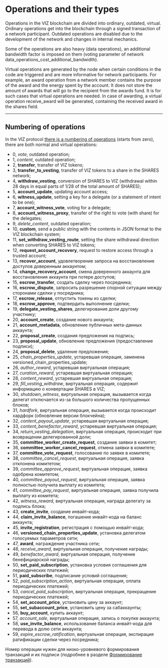 # Operations and their types

Operations in the VIZ blockchain are divided into ordinary, outdated, virtual. Ordinary operations get into the blockchain through a signed transaction of a network participant. Outdated operations are disabled due to the development of the network and changes in internal mechanics.

Some of the operations are also heavy (data operations), an additional bandwidth factor is imposed on them (voting parameter of network data_operations_cost_additional_bandwidth).

Virtual operations are generated by the node when certain conditions in the code are triggered and are more informative for network participants. For example, an award operation from a network member contains the purpose of the award and the energy spent by the account. It does not store the amount of awards that will go to the recipient from the awards fund. It is for such cases that virtual operations are needed. In case of awarding, a virtual operation receive_award will be generated, containing the received award in the shares field.

***

## Numbering of operations

In the VIZ protocol [there is a numbering of operations](https://github.com/VIZ-Blockchain/viz-cpp-node/blob/master/libraries/protocol/include/graphene/protocol/operations.hpp#L13) (starts from zero), there are both normal and virtual operations:
 - 0, *vote*, outdated operation;
 - 1, *content*, outdated operation;
 - 2, **transfer**, transfer of VIZ tokens;
 - 3, **transfer_to_vesting**, transfer of VIZ tokens to a share in the SHARES network;
 - 4, **withdraw_vesting**, conversion of SHARES to VIZ (withdrawal within 28 days in equal parts of 1/28 of the total amount of SHARES);
 - 5, **account_update**, updating account access;
 - 6, **witness_update**, setting a key for a delegate (or a statement of intent to be one);
 - 7, **account_witness_vote**, voting for a delegate;
 - 8, **account_witness_proxy**, transfer of the right to vote (with share) for the delegates;
 - 9, *delete_content*, outdated operation;
 - 10, **custom**, send a public string with the contents in JSON format to the VIZ blockchain system;
 - 11, **set_withdraw_vesting_route**, setting the share withdrawal direction when converting SHARES to VIZ tokens;
 - 12, **request_account_recovery**, request to restore access through a trusted account;
 - 13, **recover_account**, удовлетворение запроса на восстановление доступов доверенным аккаунтом;
 - 14, **change_recovery_account**, смена доверенного аккаунта для восстановления аккаунта при потере доступов;
 - 15, **escrow_transfer**, создать сделку через посредника;
 - 16, **escrow_dispute**, запросить разрешение спорной ситуации между сторонами сделки у посредника;
 - 17, **escrow_release**, отпустить токены из сделки;
 - 18, **escrow_approve**, подтвердить выполнение сделки;
 - 19, **delegate_vesting_shares**, делегирование доли другому участнику;
 - 20, **account_create**, создание нового аккаунта;
 - 21, **account_metadata**, обновление публичных мета-данных аккаунта;
 - 22, **proposal_create**, создания предложения на подпись;
 - 23, **proposal_update**, обновление предложения (предоставление подписи);
 - 24, **proposal_delete**, удаление предложения;
 - 25, *chain_properties_update*, устаревшая операция, заменена versioned_chain_properties_update;
 - 26, *author_reward*, устаревшая виртуальная операция;
 - 27, *curation_reward*, устаревшая виртуальная операция;
 - 28, *content_reward*, устаревшая виртуальная операция;
 - 29, *fill_vesting_withdraw*, виртуальная операция, содержит информацию о конвертации SHARES в VIZ;
 - 30, *shutdown_witness*, виртуальная операция, вызывается когда делегат отключается из-за большого количества пропущенных блоков;
 - 31, *hardfork*, виртуальная операция, вызывается когда происходит хардфорк (обновление версии блокчейна);
 - 32, *content_payout_update*, устаревшая виртуальная операция;
 - 33, *content_benefactor_reward*, устаревшая виртуальная операция;
 - 34, *return_vesting_delegation*, виртуальная операция, происходит при возвращении делегированной доли;
 - 35, **committee_worker_create_request**, создание заявки в комитет;
 - 36, **committee_worker_cancel_request**, отмена заявки в комитете;
 - 37, **committee_vote_request**, голосование по заявке в комитете;
 - 38, *committee_cancel_request*, виртуальная операция, заявка отклонена комитетом;
 - 39, *committee_approve_request*, виртуальная операция, заявка одобрена комитетом;
 - 40, *committee_payout_request*, виртуальная операция, заявка полностью получила выплату из комитета;
 - 41, *committee_pay_request*, виртуальная операция, заявка получила выплату из комитета;
 - 42, *witness_reward*, виртуальная операция, награда делегату за подпись блока;
 - 43, **create_invite**, создание инвайт-кода;
 - 44, **claim_invite_balance**, погашение инвайт-кода на баланс аккаунта;
 - 45, **invite_registration**, регистрация с помощью инвайт-кода;
 - 46, **versioned_chain_properties_update**, установка делегатом голосуемых параметров сети;
 - 47, **award**, награждение участника сети;
 - 48, *receive_award*, виртуальная операция, получение награды;
 - 49, *benefactor_award*, виртуальная операция, получение бенефициарской награды;
 - 50, **set_paid_subscription**, установка условия соглашения для периодических платежей;
 - 51, **paid_subscribe**, подписание условий соглашения;
 - 52, *paid_subscription_action*, виртуальная операция, оплата периодических платежей;
 - 53, *cancel_paid_subscription*, виртуальная операция, прекращение периодических платежей;
 - 54, **set_account_price**, установить цену за аккаунт;
 - 55, **set_subaccount_price**, установить цену за сабаккаунты;
 - 56, **buy_account**, купить аккаунт;
 - 57, *account_sale*, виртуальная операция, запись о покупке аккаунта;
 - 58, **use_invite_balance**, использование баланса инвайт-кода для перевода в долю сети аккаунта;
 - 59, *expire_escrow_ratification*, виртуальная операция, экспирация ратификации сделки через посредника;

Номер операции нужен для низко-уровневого формирования транзакций и их подписи (подробнее в разделе [Формирование транзакций](transaction-formatting.md)).